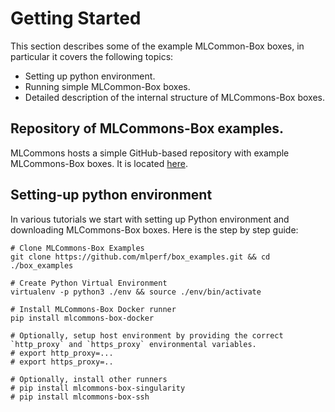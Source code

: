 # Getting Started

This section describes some of the example MLCommon-Box boxes, in particular it covers the following topics:

- Setting up python environment.
- Running simple MLCommon-Box boxes.
- Detailed description of the internal structure of MLCommons-Box boxes.


## Repository of MLCommons-Box examples.
MLCommons hosts a simple GitHub-based repository with example MLCommons-Box boxes. It is located [here](https://github.com/mlperf/box_examples).


## Setting-up python environment
In various tutorials we start with setting up Python environment and downloading MLCommons-Box boxes. Here is the step by step guide:
```
# Clone MLCommons-Box Examples
git clone https://github.com/mlperf/box_examples.git && cd ./box_examples

# Create Python Virtual Environment
virtualenv -p python3 ./env && source ./env/bin/activate

# Install MLCommons-Box Docker runner 
pip install mlcommons-box-docker

# Optionally, setup host environment by providing the correct `http_proxy` and `https_proxy` environmental variables.
# export http_proxy=...
# export https_proxy=..

# Optionally, install other runners
# pip install mlcommons-box-singularity
# pip install mlcommons-box-ssh
``` 
